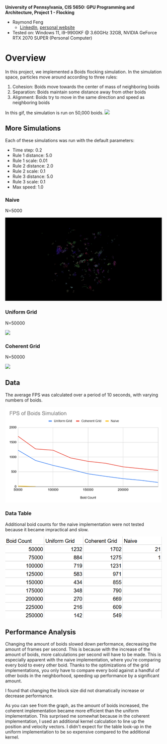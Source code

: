 **University of Pennsylvania, CIS 5650: GPU Programming and Architecture,
Project 1 - Flocking**

* Raymond Feng
  * [LinkedIn](https://www.linkedin.com/in/raymond-ma-feng/), [personal website](https://www.rfeng.dev/)
* Tested on: Windows 11, i9-9900KF @ 3.60GHz 32GB, NVIDIA GeForce RTX 2070 SUPER (Personal Computer)

# Overview
In this project, we implemented a Boids flocking simulation. In the simulation space, particles move around according to three rules:
1. Cohesion: Boids move towards the center of mass of neighboring boids
2. Separation: Boids maintain some distance away from other boids
3. Alignment: Boids try to move in the same direction and speed as neighboring boids

In this gif, the simulation is run on 50,000 boids.
![](/images/main_gif.gif)

## More Simulations
Each of these simulations was run with the default parameters:
- Time step: 0.2
- Rule 1 distance: 5.0
- Rule 1 scale: 0.01
- Rule 2 distance: 2.0
- Rule 2 scale: 0.1
- Rule 3 distance: 5.0
- Rule 3 scale: 0.1
- Max speed: 1.0

### Naive
N=5000

![](/images/naive_gif.gif)

### Uniform Grid
N=50000

![](/images/uniform_gif.gif)

### Coherent Grid
N=50000

![](/images/coherent_gif.gif)

## Data
The average FPS was calculated over a period of 10 seconds, with varying numbers of boids.

![](/images/Graph1.png)

### Data Table
Additional boid counts for the naive implementation were not tested because it became impractical and slow.

![](/images/Graph2.png)

## Performance Analysis
Changing the amount of boids slowed down performance, decreasing the amount of frames per second. This is because with the increase of the amount of boids, more calculations per second will have to be made. This is especially apparent with the naive implementation, where you're comparing every boid to every other boid. Thanks to the optimizations of the grid implementations, you only have to compare every boid against a handful of other boids in the neighborhood, speeding up performance by a significant amount. 

I found that changing the block size did not dramatically increase or decrease performance. 

As you can see from the graph, as the amount of boids increased, the coherent implementation became more efficient than the uniform implementation. This surprised me somewhat because in the coherent implementation, I used an additional kernel calculation to line up the position and velocity vectors. I didn't expect for the table look-up in the uniform implementation to be so expensive compared to the additional kernel.
